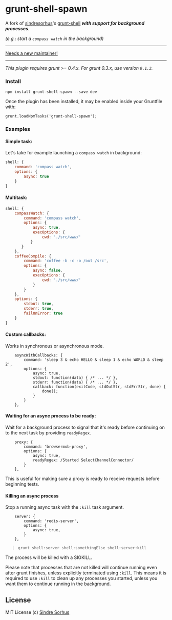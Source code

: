 # grunt-shell-spawn

A fork of [sindresorhus][1]'s [grunt-shell][2] ***with support for background processes***.
 
*(e.g.: start a `compass watch` in the background)*

-----

[Needs a new maintainer!](https://github.com/cri5ti/grunt-shell-spawn/issues/33)

-----

*This plugin requires grunt >= 0.4.x. For grunt 0.3.x, use version `0.1.3`.*

### Install

    npm install grunt-shell-spawn --save-dev

Once the plugin has been installed, it may be enabled inside your Gruntfile with:

    grunt.loadNpmTasks('grunt-shell-spawn');

### Examples

#### Simple task:

Let's take for example launching a `compass watch` in background:

```javascript
shell: {
    command: 'compass watch',
    options: {
        async: true
    }
}
```

#### Multitask:

```javascript
shell: {
    compassWatch: {
        command: 'compass watch',
        options: {
            async: true,
            execOptions: {
                cwd: './src/www/'
           }
       }
    },
    coffeeCompile: {
        command: 'coffee -b -c -o /out /src',
        options: {
            async: false,
            execOptions: {
                cwd: './src/www/'
            }
        }
    },
    options: {
        stdout: true,
        stderr: true,
        failOnError: true
    }
}
```

#### Custom callbacks:

Works in synchronous or asynchronous mode.

```
    asyncWithCallbacks: {
        command: 'sleep 3 & echo HELLO & sleep 1 & echo WORLD & sleep 2',
        options: {
            async: true,
            stdout: function(data) { /* ... */ },
            stderr: function(data) { /* ... */ },
            callback: function(exitCode, stdOutStr, stdErrStr, done) { 
                done();
            }
        }
    }, 
```

#### Waiting for an async process to be ready:

Wait for a background process to signal that it's ready before continuing on to the next task by providing `readyRegex`.

```
    proxy: {
        command: 'browsermob-proxy',
        options: {
            async: true,
            readyRegex: /Started SelectChannelConnector/
        }
    },
```

This is useful for making sure a proxy is ready to receive requests before beginning tests.

#### Killing an async process

Stop a running async task with the `:kill` task argument. 

```
    server: {
        command: 'redis-server',
        options: {
            async: true,
        }
    },
```

> `grunt shell:server shell:somethingElse shell:server:kill`

The process will be killed with a SIGKILL.

Please note that processes that are not killed will continue running even after grunt finishes, unless explicitly terminated using `:kill`. This means it is required to use `:kill` to clean up any processes you started, unless you want them to continue running in the background.

## License

MIT License
(c) [Sindre Sorhus](http://sindresorhus.com)


[1]: https://github.com/sindresorhus
[2]: https://github.com/sindresorhus/grunt-shell

[cp_spawn]: http://nodejs.org/api/child_process.html#child_process_child_process_spawn_command_args_options

